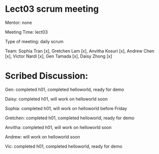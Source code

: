 # Lect03 scrum meeting
Mentor: none

Meeting Time: lect03

Type of meeting: daily scrum

Team: Sophia Tran [x], Gretchen Lam [x], Anvitha Kosuri [x], Andrew Chen [x], Victor Nardi [x], Gen Tamada [x], Daisy Zhong [x]

# Scribed Discussion:

Gen: completed h01, completed helloworld, ready for demo

Daisy: completed h01, will work on helloworld soon

Sophia: completed h01, will work on helloworld before Friday

Gretchen: completed h01, completed helloworld, ready for demo

Anvitha: completed h01, will work on helloworld soon

Andrew: will work on helloworld soon

Vic: completed h01, completed helloworld, ready for demo

